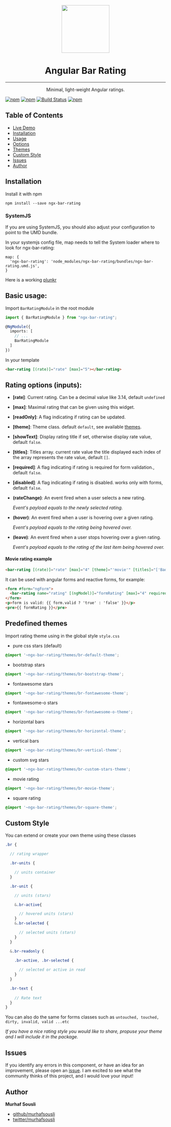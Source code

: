<p align="center">
  <img height="150px" width="150px" style="text-align: center;" src="https://cdn.rawgit.com/MurhafSousli/ngx-bar-rating/master/assets/logo.svg">
  <h1 align="center">Angular Bar Rating</h1>

  ___

  <p align="center">Minimal, light-weight Angular ratings.</p>
</p>


[![npm](https://img.shields.io/badge/demo-online-ed1c46.svg)](https://murhafsousli.github.io/ngx-bar-rating)
[![npm](https://img.shields.io/npm/v/ngx-bar-rating.svg)](https://github.com/MurhafSousli/ngx-bar-rating)
[![Build Status](https://travis-ci.org/MurhafSousli/ngx-bar-rating.svg)](https://travis-ci.org/MurhafSousli/ngx-bar-rating)
[![npm](https://img.shields.io/npm/l/express.svg?maxAge=2592000)](/LICENSE)

## Table of Contents 
 
 - [Live Demo](https://MurhafSousli.github.io/ngx-bar-rating)
 - [Installation](#installation)
 - [Usage](#usage) 
 - [Options](#options)
 - [Themes](#themes)
 - [Custom Style](#styling)  
 - [Issues](#issues) 
 - [Author](#author)

<a name="installation"/>

## Installation

Install it with npm

`npm install --save ngx-bar-rating`

### SystemJS

If you are using SystemJS, you should also adjust your configuration to point to the UMD bundle.

In your systemjs config file, map needs to tell the System loader where to look for ngx-bar-rating:

```
map: {
  'ngx-bar-rating': 'node_modules/ngx-bar-rating/bundles/ngx-bar-rating.umd.js',
}
```
Here is a working [plunkr](https://plnkr.co/edit/ZLSw4BV3ejRYkuWWAmoF?p=preview)

<a name="usage"/>

## Basic usage:

Import `BarRatingModule` in the root module

```ts
import { BarRatingModule } from "ngx-bar-rating";

@NgModule({
  imports: [
    // ...
    BarRatingModule
  ]
})
```

In your template

```html
<bar-rating [(rate)]="rate" [max]="5"></bar-rating>
```

<a name="options"/>

## Rating options (inputs):

 - **[rate]**: Current rating. Can be a decimal value like 3.14, default `undefined`

 - **[max]**: Maximal rating that can be given using this widget.

 - **[readOnly]**: A flag indicating if rating can be updated.

 - **[theme]**: Theme class. default `default`, see available [themes](#themes).

 - **[showText]**: Display rating title if set, otherwise display rate value, default `false`.

 - **[titles]**: Titles array. current rate value the title displayed each index of the array represents the rate value, default `[]`.

 - **[required]**: A flag indicating if rating is required for form validation., default `false`.

 - **[disabled]**: A flag indicating if rating is disabled. works only with forms, default `false`.

 - **(rateChange)**: An event fired when a user selects a new rating.

   *Event's payload equals to the newly selected rating.*

 - **(hover)**: An event fired when a user is hovering over a given rating.

   *Event's payload equals to the rating being hovered over.*

 - **(leave)**: An event fired when a user stops hovering over a given rating.

   *Event's payload equals to the rating of the last item being hovered over.*


#### Movie rating example

```html
<bar-rating [(rate)]="rate" [max]="4" [theme]="'movie'" [titles]="['Bad', 'Mediocre' , 'Good', 'Awesome']"></bar-rating>
```

It can be used with angular forms and reactive forms, for example:

```html
<form #form="ngForm">
  <bar-rating name="rating" [(ngModel)]="formRating" [max]="4" required disabled></bar-rating>
</form>
<p>form is valid: {{ form.valid ? 'true' : 'false' }}</p>
<pre>{{ formRating }}</pre>
```

<a name="themes"/>

## Predefined themes

Import rating theme using in the global style `style.css`

 - pure css stars (default)
```css
@import '~ngx-bar-rating/themes/br-default-theme';
```
 - bootstrap stars
```css
@import '~ngx-bar-rating/themes/br-bootstrap-theme';
```
 - fontawesome stars
```css
@import '~ngx-bar-rating/themes/br-fontawesome-theme';
```
 - fontawesome-o stars
```css
@import '~ngx-bar-rating/themes/br-fontawesome-o-theme';
```
 - horizontal bars
```css
@import '~ngx-bar-rating/themes/br-horizontal-theme';
```
 - vertical bars
```css
@import '~ngx-bar-rating/themes/br-vertical-theme';
```
 - custom svg stars
```css
@import '~ngx-bar-rating/themes/br-custom-stars-theme';
```
 - movie rating
```css
@import '~ngx-bar-rating/themes/br-movie-theme';
```
 - square rating
```css
@import '~ngx-bar-rating/themes/br-square-theme';
```

<a name="styling"/>

## Custom Style

You can extend or create your own theme using these classes

```scss
.br {

  // rating wrapper

  .br-units {

    // units container
  }

  .br-unit {

    // units (stars)

    &.br-active{

      // hovered units (stars)
    } 
    &.br-selected {

      // selected units (stars)
    }
  }

  &.br-readonly {

    .br-active, .br-selected {
      
      // selected or active in read
    }
  }

  .br-text {
    
    // Rate text
  }
}
```
You can also do the same for forms classes such as `untouched, touched, dirty, invalid, valid ...etc`

*If you have a nice rating style you would like to share, propuse your theme and I will include it in the package.*


## Issues

If you identify any errors in this component, or have an idea for an improvement, please open an [issue](https://github.com/MurhafSousli/ngx-bar-rating/issues). I am excited to see what the community thinks of this project, and I would love your input!

## Author

 **Murhaf Sousli**

 - [github/murhafsousli](https://github.com/MurhafSousli)
 - [twitter/murhafsousli](https://twitter.com/MurhafSousli)

